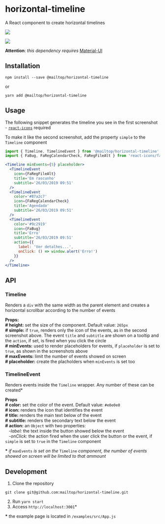 # horizontal-timeline
A React component to create horizontal timelines

![](https://i.imgur.com/XawnTGY.jpg)

![](https://i.imgur.com/2a5VbpG.jpg)

**Attention**: *this dependency requires* [Material-UI](https://material-ui.com/)

## Installation

```
npm install --save @mailtop/horizontal-timeline
```
or
```
yarn add @mailtop/horizontal-timeline
```

## Usage
The following snippet generates the timeline you see in the first screenshot - [`react-icons`](https://react-icons.netlify.com/#/) required

To make it like the second screenshot, add the property `simple` to the `Timeline` component

```jsx
import { Timeline, TimelineEvent } from '@mailtop/horizontal-timeline'
import { FaBug, FaRegCalendarCheck, FaRegFileAlt } from 'react-icons/fa'

<Timeline minEvents={5} placeholder>
  <TimelineEvent
    icon={FaRegFileAlt}
    title='Em rascunho'
    subtitle='26/03/2019 09:51'
  />
  <TimelineEvent
    color='#87a2c7'
    icon={FaRegCalendarCheck}
    title='Agendado'
    subtitle='26/03/2019 09:51'
  />
  <TimelineEvent
    color='#9c2919'
    icon={FaBug}
    title='Erro'
    subtitle='26/03/2019 09:51'
    action={{
      label: 'Ver detalhes...',
      onClick: () => window.alert('Erro!')
    }}
  />
</Timeline>
```

## API
### Timeline
Renders a `div` with the same width as the parent element and creates a horizontal scrollbar according to the number of events

**Props:**  
**# height:** set the size of the component. Default value: `265px`  
**# simple:** if `true`, renders only the icon of the events, as in the second screenshot above. The event `title` and `subtitle` are shown on a tooltip and the `action`, if set, is fired when you click the circle  
**# minEvents:** used to render placeholders for events, if `placeholder` is set to `true`, as shown in the screenshots above  
**# maxEvents:** limit the number of events showed on screen  
**# placeholder:** create the placholders when `minEvents` is set too  

### TimelineEvent
Renders events inside the `Timeline` wrapper. Any number of these can be created*

**Props**  
**# color:** set the color of the event. Default value: `#e0e0e0`  
**# icon:** renders the icon that identifies the event  
**# title:** renders the main text below of the event  
**# subtitle:** renders the secondary text below the event  
**# action:** an `Object` with two properties:  
&nbsp;&nbsp;&nbsp;*-label:* the text inside the button showed below the event  
&nbsp;&nbsp;&nbsp;*-onClick:* the action fired when the user click the button or the event, if `simple` is set to `true` in the `Timeline` component  

**\*** *if* `maxEvents` *is set on the* `Timeline` *component, the number of events showed on screen will be limited to that ammount*


## Development
1. Clone the repository
```
git clone git@github.com:mailtop/horizontal-timeline.git
```
2. Run `yarn start`
3. Access `http://localhost:3001`*

**\*** the example page is located in `/examples/src/App.js`

